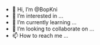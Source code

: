 - 👋 Hi, I’m @BopKni
- 👀 I’m interested in ...
- 🌱 I’m currently learning ...
- 💞️ I’m looking to collaborate on ...
- 📫 How to reach me ...

<!---
BopKni/BopKni is a ✨ special ✨ repository because its `README.md` (this file) appears on your GitHub profile.
You can click the Preview link to take a look at your changes.
--->
